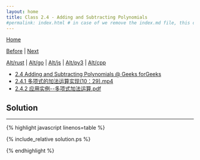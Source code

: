 ```yaml
---
layout: home
title: Class 2.4 - Adding and Subtracting Polynomials 
#permalink: index.html # in case of we remove the index.md file, this doc will be the index page
---
```


<div class="row">
<div class="columnStmt" markdown="1">

[Home](./README.md)

[Before](./class-2.3.md) | [Next](./class-3.1.md)

[Alt/rust](./Alt_rust/README.md) | [Alt/go](./Alt_c/README.md) | [Alt/js](./Alt_js/README.html) | [Alt/py3](./Alt_py3/README.md) | [Alt/cpp](./Alt_cpp/README.md) 

-   [2.4 Adding and Subtracting Polynomials @ Geeks forGeeks](https://www.geeksforgeeks.org/adding-and-subtracting-polynomials/)
-   [2.4.1 多项式的加法运算实现(10：29).mp4](https://data-structure.s3.us-west-1.amazonaws.com/2_%E7%AC%AC%E4%BA%8C%E8%AE%B2+%E7%BA%BF%E6%80%A7%E7%BB%93%E6%9E%84%5B%E4%BD%95%E9%92%A6%E9%93%AD%5D/2.4+%E5%A4%9A%E9%A1%B9%E5%BC%8F%E7%9A%84%E5%8A%A0%E6%B3%95%E8%BF%90%E7%AE%97%E5%AE%9E%E7%8E%B0(10%EF%BC%9A29).mp4)
-   [2.4.2 应用实例--多项式加法运算.pdf](https://data-structure.s3.us-west-1.amazonaws.com/0_%E6%B5%99%E6%B1%9F%E5%A4%A7%E5%AD%A6%E6%95%B0%E6%8D%AE%E7%BB%93%E6%9E%84_%E9%99%88%E8%B6%8A_%E8%AF%BE%E7%A8%8B%E6%96%87%E6%A1%A3/2.4%E5%BA%94%E7%94%A8%E5%AE%9E%E4%BE%8B--%E5%A4%9A%E9%A1%B9%E5%BC%8F%E5%8A%A0%E6%B3%95%E8%BF%90%E7%AE%97.pdf)


</div>
<div class="columnSol" markdown="1">

## Solution
------

{% highlight javascript linenos=table %}

{% include_relative solution.ps %}

{% endhighlight %}

</div>
</div>
